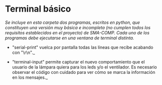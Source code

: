 # Terminal básico

_Se incluye en esta carpeta dos programas, escritos en python, que constituyen una versión muy básica e incompleta (no cumplen todos los requisitos establecidos en el proyecto) de SMA-COMP.
Cada uno de los programas debe ejecutarse en una ventana de terminal distinta._

  - "serial-print" vuelca por pantalla todas las líneas que recibe acabando con "\r\n"._

  - "terminal-input" permite capturar el nuevo comportamiento que el usuario de la lámpara quiera para los leds y/o el ventilador. Es necesario observar el código con cuidado para ver cómo se marca la información en los mensajes._
